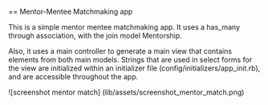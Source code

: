 == Mentor-Mentee Matchmaking app

This is a simple mentor mentee matchmaking app. It uses a has_many through association, with the join model Mentorship. 

Also, it uses a main controller to generate a main view that contains elements from both main models. Strings that are used in select forms for the view are initialized within an initializer file (config/initializers/app_init.rb), and are accessible throughout the app.



![screenshot mentor match] (lib/assets/screenshot_mentor_match.png)


